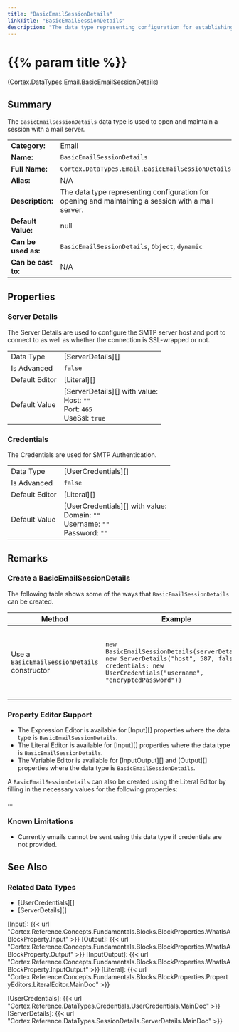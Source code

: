 ```yaml
---
title: "BasicEmailSessionDetails"
linkTitle: "BasicEmailSessionDetails"
description: "The data type representing configuration for establishing and maintaining a session with a mail server."
---
```


# {{% param title %}}

<p class="namespace">(Cortex.DataTypes.Email.BasicEmailSessionDetails)</p>

## Summary

The `BasicEmailSessionDetails` data type is used to open and maintain a session with a mail server.

| | |
|-|-|
| **Category:**          | Email                                                  |
| **Name:**              | `BasicEmailSessionDetails`                             |
| **Full Name:**         | `Cortex.DataTypes.Email.BasicEmailSessionDetails`      |
| **Alias:**             | N/A                                                    |
| **Description:**       | The data type representing configuration for opening and maintaining a session with a mail server. |
| **Default Value:**     | null                                                   |
| **Can be used as:**    | `BasicEmailSessionDetails`, `Object`, `dynamic`        |
| **Can be cast to:**    | N/A                                                    |

## Properties

### Server Details

The Server Details are used to configure the SMTP server host and port to connect to as well as whether the connection is SSL-wrapped or not.

| | |
|--------------------|---------------------------|
| Data Type | [ServerDetails][] |
| Is Advanced | `false` |
| Default Editor | [Literal][] |
| Default Value | [ServerDetails][] with value:<br>Host: `""`<br>Port: `465`<br>UseSsl: `true` |

### Credentials

The Credentials are used for SMTP Authentication.

| | |
|--------------------|---------------------------|
| Data Type | [UserCredentials][] |
| Is Advanced | `false` |
| Default Editor | [Literal][] |
| Default Value | [UserCredentials][] with value:<br>Domain: `""`<br>Username: `""`<br>Password: `""` |

## Remarks

### Create a BasicEmailSessionDetails

The following table shows some of the ways that `BasicEmailSessionDetails` can be created.

| Method | Example | Result | Editor&nbsp;Support | Notes |
|-|-|-|-|-|
| Use a `BasicEmailSessionDetails` constructor | `new BasicEmailSessionDetails(serverDetails: new ServerDetails("host", 587, false), credentials: new UserCredentials("username", "encryptedPassword"))` | `{"ServerDetails": {"Host": "host", "Port": 587, "UseSsl": false}, "Credentials": {"Domain": null, "Username": "username", "Password": "encryptedPassword"}}` | Expression |  |

### Property Editor Support

* The Expression Editor is available for [Input][] properties where the data type is `BasicEmailSessionDetails`.
* The Literal Editor is available for [Input][] properties where the data type is `BasicEmailSessionDetails`.
* The Variable Editor is available for [InputOutput][] and [Output][] properties where the data type is `BasicEmailSessionDetails`.

A `BasicEmailSessionDetails` can also be created using the Literal Editor by filling in the necessary values for the following properties:

...

### Known Limitations

* Currently emails cannot be sent using this data type if credentials are not provided.

## See Also

### Related Data Types

* [UserCredentials][]
* [ServerDetails][]

[Input]: {{< url "Cortex.Reference.Concepts.Fundamentals.Blocks.BlockProperties.WhatIsABlockProperty.Input" >}}
[Output]: {{< url "Cortex.Reference.Concepts.Fundamentals.Blocks.BlockProperties.WhatIsABlockProperty.Output" >}}
[InputOutput]: {{< url "Cortex.Reference.Concepts.Fundamentals.Blocks.BlockProperties.WhatIsABlockProperty.InputOutput" >}}
[Literal]: {{< url "Cortex.Reference.Concepts.Fundamentals.Blocks.BlockProperties.PropertyEditors.LiteralEditor.MainDoc" >}}

[UserCredentials]: {{< url "Cortex.Reference.DataTypes.Credentials.UserCredentials.MainDoc" >}}
[ServerDetails]: {{< url "Cortex.Reference.DataTypes.SessionDetails.ServerDetails.MainDoc" >}}
